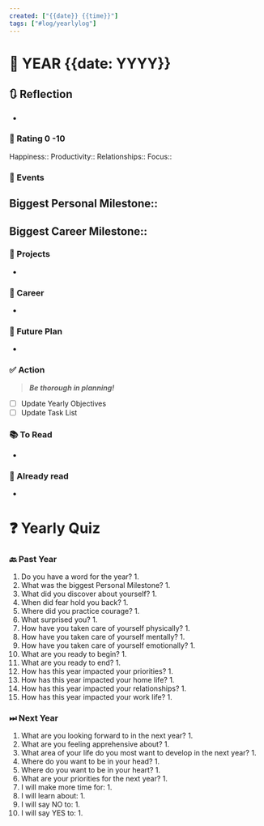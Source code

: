```yaml
---
created: ["{{date}} {{time}}"]
tags: ["#log/yearlylog"]
---
```


# 📆 YEAR {{date: YYYY}}
## 🔃 Reflection
- 
### 💯 Rating 0 -10
Happiness::
Productivity::
Relationships::
Focus::
### 📜 Events
**Biggest Personal Milestone**:: 
- 
**Biggest Career Milestone**:: 
- 
### 🚀 Projects
- 
### 🏢 Career
- 
### 📅 Future Plan
- 
### ✅ Action
> ***Be thorough in planning!***
- [ ] Update Yearly Objectives
- [ ] Update Task List
### 📚 To Read
- 
### 📗 Already read
- 
# ❓ Yearly Quiz
### 🔙 Past Year
1. Do you have a word for the year?
	1. 
2. What was the biggest Personal Milestone?
	1. 
3. What did you discover about yourself?
	1. 
4. When did fear hold you back?
	1. 
5. Where did you practice courage?
	1. 
6. What surprised you?
	1. 
7. How have you taken care of yourself physically?
	1. 
8. How have you taken care of yourself mentally?
	1. 
9. How have you taken care of yourself emotionally?
	1. 
10. What are you ready to begin?
	1. 
11. What are you ready to end?
	1. 
12. How has this year impacted your priorities?
	1. 
13. How has this year impacted your home life?
	1. 
14. How has this year impacted your relationships?
	1. 
15. How has this year impacted your work life?
	1. 

### ⏭ Next Year
1. What are you looking forward to in the next year?
	1. 
2. What are you feeling apprehensive about?
	1. 
3. What area of your life do you most want to develop in the next year?
	1. 
4. Where do you want to be in your head?
	1. 
5. Where do you want to be in your heart?
	1. 
6. What are your priorities for the next year?
	1. 
7. I will make more time for:
	1. 
8. I will learn about:
	1. 
9. I will say NO to:
	1. 
10. I will say YES to:
	1. 